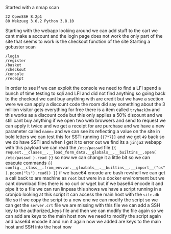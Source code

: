 Started with a nmap scan
```
22 OpenSSH 8.2p1
80 Wekzueg 3.0.2 Python 3.8.10
```
Starting with the webapp looking around we can add stuff to the cart we cant make a account and the login page does not work the only part of the site that seems to work is the checkout function of the site 
Starting a gobuster scan
```
/login
/register
/basket
/checkout
/console
/receipt
```
In order to see if we can exploit the console we need to find a LFI spend a bunch of time testing to sqli and LFI and did not find anything so going back to the checkout we cant buy anything with are credit but we have a section were we can apply a discount code the room did say something about the 3 million visitor gets everything for free there is a item called `tryhack3m` and this works as a discount code but this only applies a 50% discount and we still cant buy anything if we open two web browsers and send to request we can apply it twice and we get a receipt for are purchase and we have a new parameter called `name=` and we can see its reflecting a value on the site in bold letters we can test this for SSTI running `{{7*7}}` and we get `49` back so we do have SSTI and when I get it to error out we find its a `jinja2` webapp with this payload we can read the `/etc/passwd` file `{{ request.__clases__.__load_form_data.__globals__.__builtins__.open( /etc/passwd ).read }}` so now we can change it a little bit so we can exacute commands `{{ config.__class__.from_envvar.__gloabals__.__builtins__.__import__("os").popen("ls").read() }}` if we base64 encode are bash revshell we can get a call back to are machine as `root` but were in a docker environment but we cant download files there is no curl or wget but if we base64 encode it and pipe it to a file we can run linpeas this shows we have a script running in a cronjob looking at this script it can access the main host with the `site.db` file so if we copy the script to a new one we can modify the script so we can get the `server.crt` file we are missing with this file we can add a SSH key to the authorized_keys file and then we can modify the file again so we can add are keys to the main host now we need to modify the script again and base64 encode it and run it again now we added are keys to the main host and SSH into the host now 